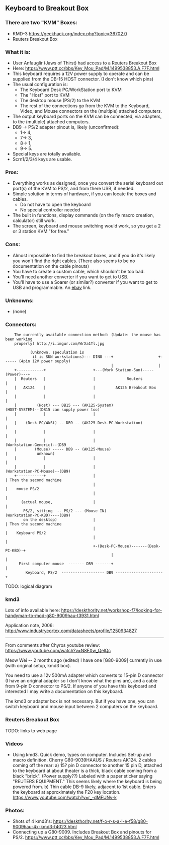 ## Keyboard to Breakout Box

### There are two "KVM" Boxes:

* KMD-3		https://geekhack.org/index.php?topic=36702.0
* Reuters Breakout Box

### What it is:

* User Anfauglir (Jaws of Thirst) had access to a Reuters Breakout Box
* Here: https://www.ptt.cc/bbs/Key_Mou_Pad/M.1499538853.A.F7F.html
* This keyboard requires a 12V power supply to operate and can be supplied from
the DB-15 HOST connector. (I don't know which pins)
* The usual configuration is: 
    - The Keyboard Desk PC/WorkStation port to KVM
    - The "Host" port to KVM
    - The desktop mouse (PS/2) to the KVM
    - The rest of the connections go from the KVM to the Keyboard, Video, and
    Mouse connectors on the (multiple) attached computers.
* The output keyboard ports on the KVM can be connected, via adapters, to the
(multiple) attached computers.
* DB9 -> PS/2 adapter pinout is, likely (unconfirmed):
    * 1-> 4,
    * 7-> 3,
    * 8-> 1,
    * 9-> 5.  
* Special keys are totally available. 
* Scrn1/2/3/4 keys are usable. 

### Pros:
* Everything works as designed, once you convert the serial keyboard out port(s)
of the KVM to PS/2, and from there USB, if needed.
* Simple solution in terms of hardware, if you can locate the boxes and cables. 
    - Do not have to open the keyboard
    - No special controller needed
* The built in functions, display commands (on the fly macro creation,
calculator) still work.
* The screen, keyboard and mouse switching would work, so you get a 2 or 3
station KVM "for free."

### Cons:

* Almost impossible to find the breakout boxes, and if you do it's likely you
won't find the right cables. (There also seems to be no documentation on the
cable pinouts)
* You have to create a custom cable, which shouldn't be too bad.
* You'll need another converter if you want to get to USB. 
* You'll have to use a Soarer (or similar?) converter if you want to get to USB and programmable. 
An [ebay](http://www.ebay.com/itm/NEW-PS-2-to-USB-Soarers-Converter-Adapter-Remapping-Macros-NKRO-Support-/282575686221) link.

### Unknowns:

* (none)

### Connectors:

```
    The currently available connection method: (Update: the mouse has been working
    properly) http://i.imgur.com/WrXa1Tl.jpg 

           (Unknown, speculation is
            it is SUN workstations)--- DIN8 ---+                    +------ (4pin 12V power supply)
                                               |                    |
    +------------+                     +---(Work Station-Sun)-----(Power)---+
    |  Reuters   |                     |              Reuters                |
    |   AK124    |                     |         AK125 Breakout Box          |
    |            |                     |                                     |
    |         (Host) --- DB15 --- (AK125-System)                       (HOST-SYSTEM)--(DB15 can supply power too)
    |            |                     |                                     |      
    |    (Desk PC/WkSt) -- DB9 -- (AK125-Desk-PC-Workstation)                |
    |            |                     |                                     |
    |            |                     |                           (Workstation-Generic)--(DB9
    |        (Mouse) ----- DB9 -- (AK125-Mouse)                              |             unknown)
    |            |                     |                                     |
    |            |                     |                           (Workstation-PC-Mouse)--(DB9)
    +------------+                     |                                     | Then the second machine
                                       |                                     |    mouse PS/2
                                       |                                     |
       (actual mouse,                  |                                     |
        PS/2, sitting  -- PS/2 --- (Mouse IN)                     (Workstation-PC-KBD)----(DB9)
        on the desktop)                |                                     | Then the second machine
                                       |                                     |    Keyboard PS/2
                                       |                                     |
                                       +-(Desk-PC-Mouse)-------(Desk-PC-KBD)-+
                                               |                      |
      First computer mouse  ------- DB9 -------+                      |
         Keyboard, PS/2  ------------------- DB9 ---------------------+
```

TODO: logical diagram

### kmd3

Lots of info available here:
    https://deskthority.net/workshop-f7/looking-for-handyman-to-mod-g80-9009hau-t3931.html
   
Application note, 2006:
    http://www.industrycortex.com/datasheets/profile/1250934827
    
---
From comments after Chyros youtube review:    https://www.youtube.com/watch?v=N8FXw_QelQc

Meow Wei -- 2 months ago (edited)
I have one [G80-9009] currently in use (with original setup, kmd3 box).

You need to use a 12v 500mA adapter which converts to 15-pin D connector (I have
an original adapter so I don't know what the pins are), and a cable from 9-pin D
connector to PS/2. If anyone of you have this keyboard and interested I may
write a documentation on this keyboard.

The kmd3 or adapter box is not necessary. But if you have one, you can switch
keyboard and mouse input between 2 computers on the keyboard.﻿

### Reuters Breakout Box

TODO: links to web page

### Videos

* Using kmd3. Quick demo, types on computer. Includes Set-up and macro definition. 
Cherry G80-9039HAAUS / Reuters AK124. 2 cables coming off the rear: 
    a) 15? pin D connector to another 15 pin D, attached to the keyboard at 
    about theater is a thick, black cable
    coming from a black "brick". (Power supply??) Labeled with a paper sticker saying 
    "REUTERS EQUIPMENT." This seems likely where the keyboard is being powered from.
    b) Thin cable DB-9 likely, adjacent to 1st cable. Enters the keyboard at approximately
    the F20 key location.
    https://www.youtube.com/watch?v=r_-dMFUNv-k

### Photos:

* Shots of 4 kmd3's: https://deskthority.net/f-o-r-s-a-l-e-f58/g80-9009hau-4x-kmd3-t4023.html
* Connecting up a G80-9009. Includes Breakout Box and pinouts for PS/2. https://www.ptt.cc/bbs/Key_Mou_Pad/M.1499538853.A.F7F.html
